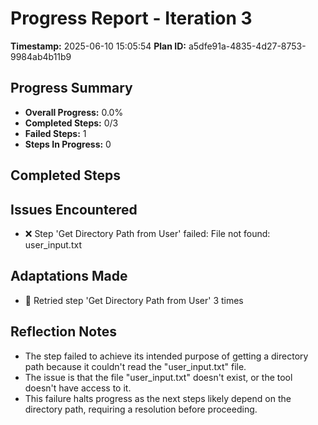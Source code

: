 # Progress Report - Iteration 3

**Timestamp:** 2025-06-10 15:05:54
**Plan ID:** a5dfe91a-4835-4d27-8753-9984ab4b11b9

## Progress Summary
- **Overall Progress:** 0.0%
- **Completed Steps:** 0/3
- **Failed Steps:** 1
- **Steps In Progress:** 0

## Completed Steps

## Issues Encountered
- ❌ Step 'Get Directory Path from User' failed: File not found: user_input.txt

## Adaptations Made
- 🔄 Retried step 'Get Directory Path from User' 3 times

## Reflection Notes
- The step failed to achieve its intended purpose of getting a directory path because it couldn't read the "user_input.txt" file.
- The issue is that the file "user_input.txt" doesn't exist, or the tool doesn't have access to it.
- This failure halts progress as the next steps likely depend on the directory path, requiring a resolution before proceeding.

